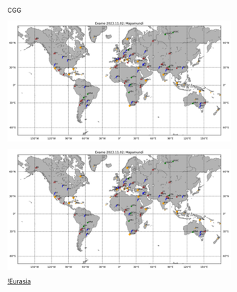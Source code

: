CGG

![Mapamundi](/docs/assets/img/Mapamundi_merc.png)

![Mapamundi-full](https://raw.githubusercontent.com/gharsia/gharsia.github.io/main/docs/assets/img/Mapamundi_merc.png)

[!Eurasia](/gharsia.github.io/docs/assets/img/Eurasia_merc.png)
